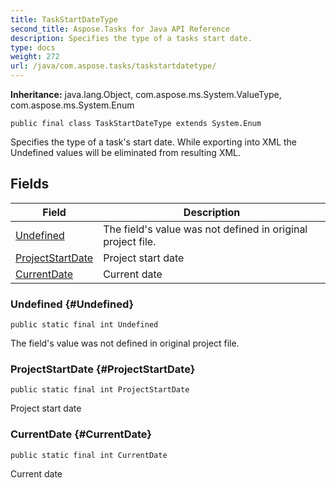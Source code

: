 ```yaml
---
title: TaskStartDateType
second_title: Aspose.Tasks for Java API Reference
description: Specifies the type of a tasks start date.
type: docs
weight: 272
url: /java/com.aspose.tasks/taskstartdatetype/
---
```


**Inheritance:**
java.lang.Object, com.aspose.ms.System.ValueType, com.aspose.ms.System.Enum
```
public final class TaskStartDateType extends System.Enum
```

Specifies the type of a task's start date. While exporting into XML the Undefined values will be eliminated from resulting XML.
## Fields

| Field | Description |
| --- | --- |
| [Undefined](#Undefined) | The field's value was not defined in original project file. |
| [ProjectStartDate](#ProjectStartDate) | Project start date |
| [CurrentDate](#CurrentDate) | Current date |
### Undefined {#Undefined}
```
public static final int Undefined
```


The field's value was not defined in original project file.

### ProjectStartDate {#ProjectStartDate}
```
public static final int ProjectStartDate
```


Project start date

### CurrentDate {#CurrentDate}
```
public static final int CurrentDate
```


Current date


